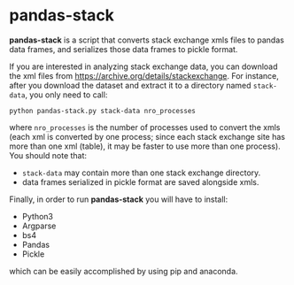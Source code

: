 # pandas-stack
<b>pandas-stack</b> is a script that converts stack exchange xmls files to pandas data frames, and serializes those data frames to pickle format.

If you are interested in analyzing stack exchange data, you can download the xml files from https://archive.org/details/stackexchange. For instance, after you download the dataset and extract it to a directory named ```stack-data```, you only need to call:

```
python pandas-stack.py stack-data nro_processes
```

where ```nro_processes``` is the number of processes used to convert the xmls (each xml is converted by one process; since each stack exchange site has more than one xml (table), it may be faster to use more than one process). You should note that:
- ```stack-data``` may contain more than one stack exchange directory.
- data frames serialized in pickle format are saved alongside xmls.

Finally, in order to run <b>pandas-stack</b> you will have to install:

- Python3
- Argparse
- bs4
- Pandas
- Pickle

which can be easily accomplished by using pip and anaconda.
